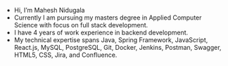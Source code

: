 -   Hi, I’m Mahesh Nidugala
-  Currently I am pursuing my masters degree in Applied Computer Science with focus on full stack development.
-  I have 4 years of work experience in backend development.
-  My technical expertise spans Java, Spring Framework, JavaScript, React.js, MySQL, PostgreSQL, Git, Docker, Jenkins, Postman, Swagger, HTML5, CSS, Jira, and 
   Confluence.
